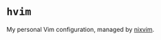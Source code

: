 # `hvim`

My personal Vim configuration, managed by [nixvim](https://github.com/nix-community/nixvim).
